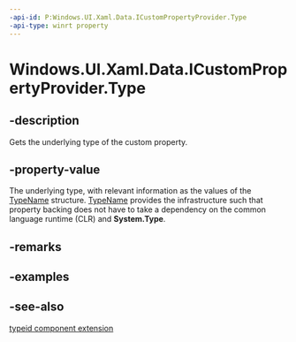 ```yaml
---
-api-id: P:Windows.UI.Xaml.Data.ICustomPropertyProvider.Type
-api-type: winrt property
---
```


<!-- Property syntax
public Windows.UI.Xaml.Interop.TypeName Type { get; }
-->

# Windows.UI.Xaml.Data.ICustomPropertyProvider.Type

## -description
Gets the underlying type of the custom property.

## -property-value
The underlying type, with relevant information as the values of the [TypeName](../windows.ui.xaml.interop/typename.md) structure. [TypeName](../windows.ui.xaml.interop/typename.md) provides the infrastructure such that property backing does not have to take a dependency on the common language runtime (CLR) and **System.Type**.

## -remarks

## -examples

## -see-also
[typeid component extension](https://msdn.microsoft.com/library/kwd9abya.aspx)